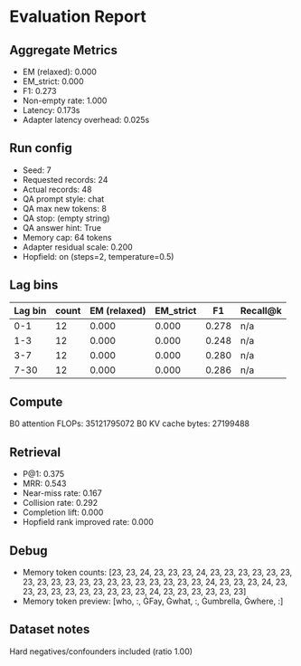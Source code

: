 # Evaluation Report

## Aggregate Metrics

- EM (relaxed): 0.000
- EM_strict: 0.000
- F1: 0.273
- Non-empty rate: 1.000
- Latency: 0.173s
- Adapter latency overhead: 0.025s

## Run config
- Seed: 7
- Requested records: 24
- Actual records: 48
- QA prompt style: chat
- QA max new tokens: 8
- QA stop: (empty string)
- QA answer hint: True
- Memory cap: 64 tokens
- Adapter residual scale: 0.200
- Hopfield: on (steps=2, temperature=0.5)

## Lag bins
| Lag bin | count | EM (relaxed) | EM_strict | F1 | Recall@k |
| ------- | ----- | ------------- | --------- | --- | -------- |
| 0-1 | 12 | 0.000 | 0.000 | 0.278 | n/a |
| 1-3 | 12 | 0.000 | 0.000 | 0.248 | n/a |
| 3-7 | 12 | 0.000 | 0.000 | 0.280 | n/a |
| 7-30 | 12 | 0.000 | 0.000 | 0.286 | n/a |

## Compute
B0 attention FLOPs: 35121795072
B0 KV cache bytes: 27199488

## Retrieval
- P@1: 0.375
- MRR: 0.543
- Near-miss rate: 0.167
- Collision rate: 0.292
- Completion lift: 0.000
- Hopfield rank improved rate: 0.000

## Debug
- Memory token counts: [23, 23, 24, 23, 23, 23, 24, 23, 23, 23, 23, 23, 23, 23, 23, 23, 23, 23, 23, 23, 23, 23, 23, 23, 23, 23, 24, 23, 23, 23, 24, 23, 23, 23, 23, 23, 23, 23, 23, 23, 23, 24, 23, 23, 23, 23, 23, 23]
- Memory token preview: [who, :, ĠFay, Ġwhat, :, Ġumbrella, Ġwhere, :]

## Dataset notes
Hard negatives/confounders included (ratio 1.00)